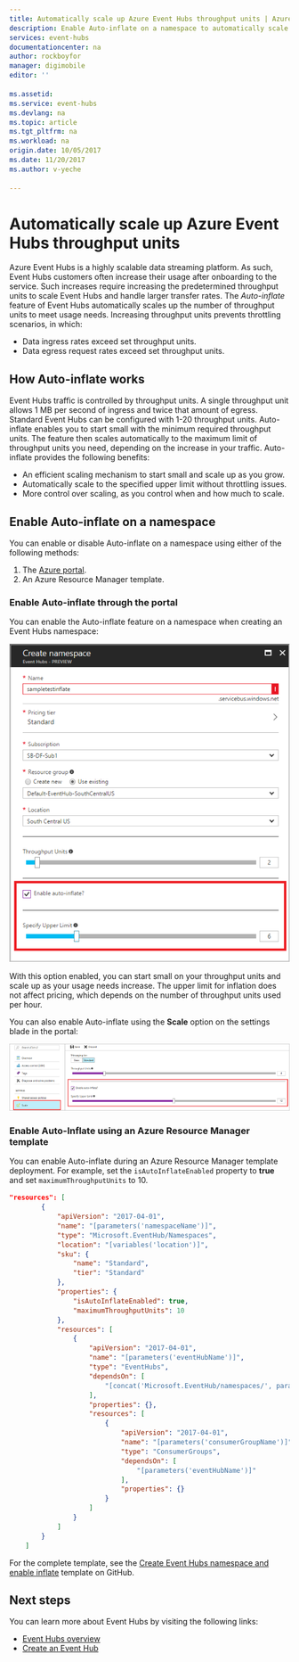 ```yaml
---
title: Automatically scale up Azure Event Hubs throughput units | Azure
description: Enable Auto-inflate on a namespace to automatically scale up throughput units
services: event-hubs
documentationcenter: na
author: rockboyfor
manager: digimobile
editor: ''

ms.assetid: 
ms.service: event-hubs
ms.devlang: na
ms.topic: article
ms.tgt_pltfrm: na
ms.workload: na
origin.date: 10/05/2017
ms.date: 11/20/2017
ms.author: v-yeche

---
```


# Automatically scale up Azure Event Hubs throughput units

Azure Event Hubs is a highly scalable data streaming platform. As such, Event Hubs customers often increase their usage after onboarding to the service. Such increases require increasing the predetermined throughput units to scale Event Hubs and handle larger transfer rates. The *Auto-inflate* feature of Event Hubs automatically scales up the number of throughput units to meet usage needs. Increasing throughput units prevents throttling scenarios, in which:

* Data ingress rates exceed set throughput units.
* Data egress request rates exceed set throughput units.

## How Auto-inflate works

Event Hubs traffic is controlled by throughput units. A single throughput unit allows 1 MB per second of ingress and twice that amount of egress. Standard Event Hubs can be configured with 1-20 throughput units. Auto-inflate enables you to start small with the minimum required throughput units. The feature then scales automatically to the maximum limit of throughput units you need, depending on the increase in your traffic. Auto-inflate provides the following benefits:

- An efficient scaling mechanism to start small and scale up as you grow.
- Automatically scale to the specified upper limit without throttling issues.
- More control over scaling, as you control when and how much to scale.

## Enable Auto-inflate on a namespace

You can enable or disable Auto-inflate on a namespace using either of the following methods:

1. The [Azure portal](https://portal.azure.cn).
2. An Azure Resource Manager template.

### Enable Auto-inflate through the portal

You can enable the Auto-inflate feature on a namespace when creating an Event Hubs namespace:

![](./media/event-hubs-auto-inflate/event-hubs-auto-inflate1.png)

With this option enabled, you can start small on your throughput units and scale up as your usage needs increase. The upper limit for inflation does not affect pricing, which depends on the number of throughput units used per hour.

You can also enable Auto-inflate using the **Scale** option on the settings blade in the portal:

![](./media/event-hubs-auto-inflate/event-hubs-auto-inflate2.png)

### Enable Auto-Inflate using an Azure Resource Manager template

You can enable Auto-inflate during an Azure Resource Manager template deployment. For example, set the 
`isAutoInflateEnabled` property to **true** and set `maximumThroughputUnits` to 10.

```json
"resources": [
        {
            "apiVersion": "2017-04-01",
            "name": "[parameters('namespaceName')]",
            "type": "Microsoft.EventHub/Namespaces",
            "location": "[variables('location')]",
            "sku": {
                "name": "Standard",
                "tier": "Standard"
            },
            "properties": {
                "isAutoInflateEnabled": true,
                "maximumThroughputUnits": 10
            },
            "resources": [
                {
                    "apiVersion": "2017-04-01",
                    "name": "[parameters('eventHubName')]",
                    "type": "EventHubs",
                    "dependsOn": [
                        "[concat('Microsoft.EventHub/namespaces/', parameters('namespaceName'))]"
                    ],
                    "properties": {},
                    "resources": [
                        {
                            "apiVersion": "2017-04-01",
                            "name": "[parameters('consumerGroupName')]",
                            "type": "ConsumerGroups",
                            "dependsOn": [
                                "[parameters('eventHubName')]"
                            ],
                            "properties": {}
                        }
                    ]
                }
            ]
        }
    ]
```

For the complete template, see the [Create Event Hubs namespace and enable inflate](https://github.com/Azure/azure-quickstart-templates/tree/master/201-eventhubs-create-namespace-and-enable-inflate) template on GitHub.

## Next steps

You can learn more about Event Hubs by visiting the following links:

* [Event Hubs overview](event-hubs-what-is-event-hubs.md)
* [Create an Event Hub](event-hubs-create.md)

<!--Update_Description: new articles on event hubs auto inflate -->